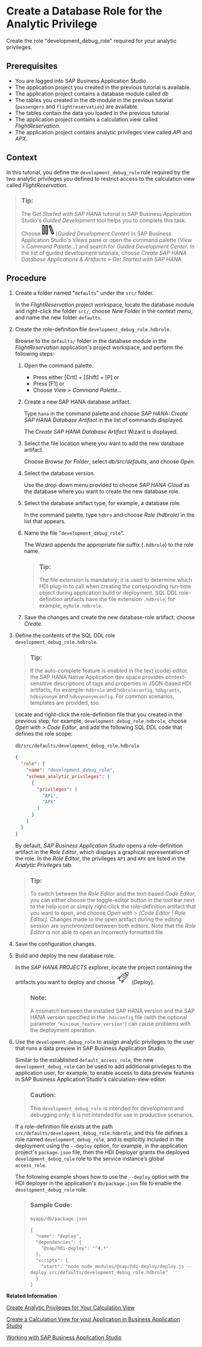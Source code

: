 <!-- loioe570e10dc5d64a6dbfe5da1153a6cb44 -->

# Create a Database Role for the Analytic Privilege

Create the role "development\_debug\_role" required for your analytic privileges.



<a name="loioe570e10dc5d64a6dbfe5da1153a6cb44__prereq_tql_yyh_qmb"/>

## Prerequisites

-   You are logged into SAP Business Application Studio.
-   The application project you created in the previous tutorial is available.
-   The application project contains a database module called *db*
-   The tables you created in the *db* module in the previous tutorial \(`passengers` and `flightreservation`\) are available.
-   The tables contain the data you loaded in the previous tutorial
-   The application project contains a calculation view called *FlightReservation*.
-   The application project contains analytic privileges view called *API* and *APX*.



## Context

In this tutorial, you define the `development_debug_role` role required by the two analytic privileges you defined to restrict access to the calculation view called *FlightReservation*.

> ### Tip:  
> The *Get Started with SAP HANA* tutorial in SAP Business Application Studio's *Guided Development* tool helps you to complete this task. Choose ![](images/BAS_icon_GuidedDevCenter_b7736b4.svg) \(*Guided Development Center*\) in SAP Business Application Studio's *Views* pane or open the command palette \(*View* \> *Command Palette...*\) and search for *Guided Development Center*. In the list of guided development tutorials, choose *Create SAP HANA Database Applications & Artifacts* \> *Get Started with SAP HANA*.



## Procedure

1.  Create a folder named "`defaults`" under the `src/` folder.

    In the *FlightReservation* project workspace, locate the database module and right-click the folder `src/`, choose *New Folder* in the context menu, and name the new folder `defaults`.

2.  Create the role-definition file `development_debug_role.hdbrole`.

    Browse to the `defaults/` folder in the database module in the *FlightReservation* application's project workspace, and perform the following steps:

    1.  Open the command palette.

        -   Press either [Crtl\] + [Shift\] + [P\]  or
        -   Press [F1\] or
        -   Choose *View* \> *Command Palette...*

    2.  Create a new SAP HANA database artifact.

        Type `hana` in the command palette and choose *SAP HANA: Create SAP HANA Database Artifact* in the list of commands displayed.

        The *Create SAP HANA Database Artifact* Wizard is displayed.

    3.  Select the file location where you want to add the new database artifact.

        Choose *Browse for Folder*, select *db/src/defaults*, and choose *Open*.

    4.  Select the database version.

        Use the drop-down menu provided to choose *SAP HANA Cloud* as the database where you want to create the new database role.

    5.  Select the database artifact type, for example, a database role.

        In the command palette, type `hdbro` and choose *Role \(hdbrole\)* in the list that appears.

    6.  Name the file "`development_debug_role`".

        The Wizard appends the appropriate file suffix \(`.hdbrole`\) to the role name.

        > ### Tip:  
        > The file extension is mandatory; it is used to determine which HDI plug-in to call when creating the corresponding run-time object during application build or deployment. SQL DDL role-definition artifacts have the file extension `.hdbrole`, for example, `myRole.hdbrole`.

    7.  Save the changes and create the new database-role artifact; choose *Create*.


3.  Define the contents of the SQL DDL role `development_debug_role.hdbrole`.

    > ### Tip:  
    > If the auto-complete feature is enabled in the text \(code\) editor, the SAP HANA Native Application dev space provides context-sensitive descriptions of tags and properties in JSON-based HDI artifacts, for example: `hdbrole` and `hdbroleconfig`, `hdbgrants`, `hdbsynonym` and `hdbsynonymconfig`. For common scenarios, templates are provided, too.

    Locate and right-click the role-definition file that you created in the previous step, for example, `development_debug_role.hdbrole`, choose *Open with* \> *Code Editor*, and add the following SQL DDL code that defines the role scope:

    `db/src/defaults/development_debug_role.hdbrole`

    ```json
    {
      "role": {
        "name": "development_debug_role",
        "schema_analytic_privileges": [
          {
            "privileges": [
              "AP1",
              "APX"
            ]
          }
        ]
      }
    }
    ```

    By default, *SAP Business Application Studio* opens a role-definition artifact in the *Role Editor*, which displays a graphical representation of the role. In the *Role Editor*, the privileges `AP1` and `APX` are listed in the *Analytic Privileges* tab.

    > ### Tip:  
    > To switch between the *Role Editor* and the text-based *Code Editor*, you can either choose the toggle-editor button in the tool bar next to the help icon or simply right-click the role-definition artifact that you want to open, and choose *Open with* \> *\[Code Editor | Role Editor\]*. Changes made to the open artifact during the editing session are synchronized between both editors. Note that the *Role Editor* is not able to open an incorrectly formatted file.

4.  Save the configuration changes.

5.  Build and deploy the new database role.

    In the *SAP HANA PROJECTS* explorer, locate the project containing the artifacts you want to deploy and choose ![](images/BAS_icon_deploy_4423157.svg) \(*Deploy*\).

    > ### Note:  
    > A mismatch between the installed SAP HANA version and the SAP HANA version specified in the `.hdiconfig` file \(with the optional parameter `"minimum_feature_version"`\) can cause problems with the deployment operation.

6.  Use the `development_debug_role` to assign analytic privileges to the user that runs a data preview in SAP Business Application Studio.

    Similar to the established `default_access_role`, the new `development_debug_role` can be used to add additional privileges to the application user, for example, to enable access to data preview features in SAP Business Application Studio's calculation-view editor.

    > ### Caution:  
    > This `development_debug_role` is intended for development and debugging only; it is not intended for use in productive scenarios.

    If a role-definition file exists at the path `src/defaults/development_debug_role.hdbrole`, and this file defines a role named `development_debug_role`, and is explicitly included in the deployment using the `--deploy` option, for example, in the application project's `package.json` file, then the HDI Deployer grants the deployed `development_debug_role` role to the service instance’s global `access_role`.

    The following example shows how to use the `--deploy` option with the HDI deployer in the application's `db/package.json` file to enable the `development_debug_role` role:

    > ### Sample Code:  
    > `myapp/db/package.json`
    > 
    > ```
    > {
    >   "name": "deploy",
    >   "dependencies": {
    >     "@sap/hdi-deploy": "^4.*"
    >   },
    >   "scripts": {
    >     "start": "node node_modules/@sap/hdi-deploy/deploy.js --deploy src/defaults/development_debug_role.hdbrole"
    >   }
    > }
    > ```


**Related Information**  


[Create Analytic Privileges for Your Calculation View](create-analytic-privileges-for-your-calculation-view-8ff23ca.md "Use analytic privileges to restrict access to your calculation view's data.")

[Create a Calculation View for your Application in Business Application Studio](create-a-calculation-view-for-your-application-in-business-application-studio-d74bfe7.md "Use the tools provided with Business Application Studio to create a calculation view.")

[Working with SAP Business Application Studio](working-with-sap-business-application-studio-ebd3400.md "SAP Business Application Studio provides a modular development environment for the development of business applications for SAP HANA Cloud.")

